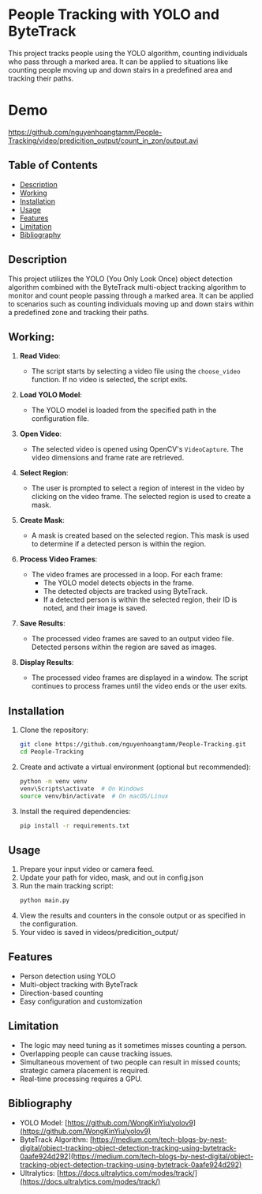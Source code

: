 # People Tracking with YOLO and ByteTrack

This project tracks people using the YOLO algorithm, counting individuals who pass through a marked area. It can be applied to situations like counting people moving up and down stairs in a predefined area and tracking their paths.

# Demo

https://github.com/nguyenhoangtamm/People-Tracking/video/predicition_output/count_in_zon/output.avi

## Table of Contents

-   [Description](#description)
-   [Working](#Working)
-   [Installation](#installation)
-   [Usage](#usage)
-   [Features](#features)
-   [Limitation](#Limitation)
-   [Bibliography](#Bibliography)

## Description

This project utilizes the YOLO (You Only Look Once) object detection algorithm combined with the ByteTrack multi-object tracking algorithm to monitor and count people passing through a marked area. It can be applied to scenarios such as counting individuals moving up and down stairs within a predefined zone and tracking their paths.

## Working:

1. **Read Video**:

    - The script starts by selecting a video file using the `choose_video` function. If no video is selected, the script exits.

2. **Load YOLO Model**:

    - The YOLO model is loaded from the specified path in the configuration file.

3. **Open Video**:

    - The selected video is opened using OpenCV's `VideoCapture`. The video dimensions and frame rate are retrieved.

4. **Select Region**:

    - The user is prompted to select a region of interest in the video by clicking on the video frame. The selected region is used to create a mask.

5. **Create Mask**:

    - A mask is created based on the selected region. This mask is used to determine if a detected person is within the region.

6. **Process Video Frames**:

    - The video frames are processed in a loop. For each frame:
        - The YOLO model detects objects in the frame.
        - The detected objects are tracked using ByteTrack.
        - If a detected person is within the selected region, their ID is noted, and their image is saved.

7. **Save Results**:

    - The processed video frames are saved to an output video file. Detected persons within the region are saved as images.

8. **Display Results**:
    - The processed video frames are displayed in a window. The script continues to process frames until the video ends or the user exits.

## Installation

1. Clone the repository:

    ```bash
    git clone https://github.com/nguyenhoangtamm/People-Tracking.git
    cd People-Tracking
    ```

2. Create and activate a virtual environment (optional but recommended):

    ```bash
    python -m venv venv
    venv\Scripts\activate  # On Windows
    source venv/bin/activate  # On macOS/Linux
    ```

3. Install the required dependencies:
    ```bash
    pip install -r requirements.txt
    ```

## Usage

1. Prepare your input video or camera feed.
2. Update your path for video, mask, and out in config.json
3. Run the main tracking script:
    ```bash
    python main.py
    ```
4. View the results and counters in the console output or as specified in the configuration.
5. Your video is saved in videos/predicition_output/

## Features

-   Person detection using YOLO
-   Multi-object tracking with ByteTrack
-   Direction-based counting
-   Easy configuration and customization

## Limitation

-   The logic may need tuning as it sometimes misses counting a person.
-   Overlapping people can cause tracking issues.
-   Simultaneous movement of two people can result in missed counts; strategic camera placement is required.
-   Real-time processing requires a GPU.

## Bibliography

-   YOLO Model: [https://github.com/WongKinYiu/yolov9](https://github.com/WongKinYiu/yolov9)
-   ByteTrack Algorithm: [https://medium.com/tech-blogs-by-nest-digital/object-tracking-object-detection-tracking-using-bytetrack-0aafe924d292](https://medium.com/tech-blogs-by-nest-digital/object-tracking-object-detection-tracking-using-bytetrack-0aafe924d292)
-   Ultralytics: [https://docs.ultralytics.com/modes/track/](https://docs.ultralytics.com/modes/track/)
